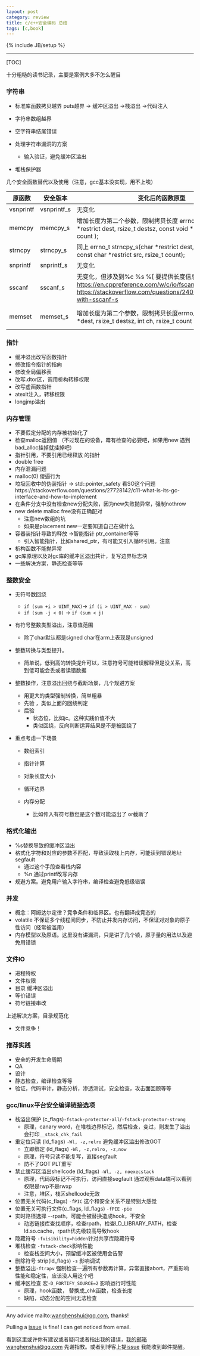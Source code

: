 ```yaml
---
layout: post
category: review
title: c/c++安全编码 总结
tags: [c,book]
---
```


{% include JB/setup %}

---

[TOC]

十分粗糙的读书记录，主要是案例大多不怎么醒目

### 字符串

- 标准库函数拷贝越界 puts越界 -> 缓冲区溢出 ->栈溢出 ->代码注入

- 字符串数组越界

- 空字符串结尾错误

- 处理字符串漏洞的方案

  - 输入验证，避免缓冲区溢出
  
- 堆栈保护器
  
    
  
    
  
    
  
    
  

几个安全函数替代以及使用（注意，gcc基本没实现，用不上唉）

| 原函数    | 安全版本    | 变化后的函数原型                                             | 引入版本                                                   |
| --------- | ----------- | ------------------------------------------------------------ | ---------------------------------------------------------- |
| vsnprintf | vsnprintf_s | 无变化                                                       | C11                                                        |
| memcpy    | memcpy_s    | 增加长度为第二个参数，限制拷贝长度 errno_t memcpy_s( void *restrict dest, rsize_t destsz,                  const void *restrict src, rsize_t count ); | C11<string.h>                                              |
| strncpy   | strncpy_s   | 同上 errno_t strncpy_s(char *restrict dest, rsize_t destsz,                    const char *restrict src, rsize_t count); | C11                                                        |
| snprintf  | snprintf_s  | 无变化                                                       | c11                                                        |
| sscanf    | sscanf_s    | 无变化，但涉及到%c %s %[ 要提供长度信息 https://en.cppreference.com/w/c/io/fscanf https://stackoverflow.com/questions/24078746/confusion-with-sscanf-s | c11                                                        |
| memset    | memset_s    | 增加长度为第二个参数，限制拷贝长度errno_t memset_s( void *dest, rsize_t destsz, int ch, rsize_t count ); | c11 <string.h><br>注意需要定义<br>`__STDC_WANT_LIB_EXT1__` |

  

### 指针

- 缓冲溢出改写函数指针
- 修改指令指针的指向
- 修改全局偏移表
- 改写.dtor区，调用析构转移权限
- 改写虚函数指针
- atexit注入，转移权限
- longjmp溢出



### 内存管理

- 不要假定分配的内存被初始化了
- 检查malloc返回值 （不过现在的设备，霉有检查的必要吧，如果用new 遇到bad_alloc挂掉就挂掉吧）
- 指针引用，不要引用已经释放 的指针
- double free
- 内存泄漏问题
- malloc(0) 傻逼行为
- 垃圾回收中的伪装指针 -> std::pointer_safety 看SO这个问题https://stackoverflow.com/questions/27728142/c11-what-is-its-gc-interface-and-how-to-implement
- 在条件分支中没有检查new分配失败，因为new失败抛异常，强制nothrow
- new delete malloc free没有正确配对
  - 注意new数组的坑
  - 如果是placement new一定要知道自己在做什么
- 容器装指针导致的释放 ->智能指针 ptr_container等等
  - 引入智能指针，比如shared_ptr，有可能又引入循环引用。注意
- 析构函数不能抛异常
- gc库原理以及对gc库的缓冲区溢出共计，复写边界标志块
- 一些解决方案，静态检查等等



### 整数安全

- 无符号数回绕
  - ` if (sum +i > UINT_MAX) `-> `if (i > UINT_MAX - sum)`
  - `if (sum -j < 0)` -> `if (sum < j)`

- 有符号整数类型溢出，注意值范围
  
  - 除了char默认都是signed char在arm上表现是unsigned
- 整数转换与类型提升。
  
  - 简单说，低到高的转换提升可以，注意符号可能错误解释但是没关系，高到低可能会丢或者读错数据
- 整数操作，注意溢出回绕与截断场景，几个规避方案
  - 用更大的类型强制转换，简单粗暴
  - 先验 ，类似上面的回绕判定
  - 后验
    - 状态位，比如jc。这种实践价值不大
    - 类似回绕，反向判断运算结果是不是被回绕了

- 重点考虑一下场景
  - 数组索引

  - 指针计算

  - 对象长度大小

  - 循环边界

  - 内存分配 

    - 比如传入有符号数但是这个数可能溢出了 or截断了

    

### 格式化输出

- %s替换导致的缓冲区溢出
- 格式化字符和对应的参数不匹配，导致读取栈上内存，可能读到错误地址segfault
  - 通过这个手段查看栈内容
  - %n 通过printf改写内存
- 规避方案。避免用户输入字符串，编译检查避免低级错误



### 并发

- 概念：阿姆达尔定律？竞争条件和临界区。也有翻译成竞态的
- volatile 不保证多个线程间同步，不防止并发内存访问，不保证对对象的原子性访问（经常被滥用）
- 内存模型以及原语。这里没有讲漏洞，只是讲了几个锁，原子量的用法以及避免用错锁



### 文件IO

- 进程特权
- 文件权限
- 目录 缓冲区溢出
- 等价错误
- 符号链接串改

 上述解决方案，目录规范化

- 文件竞争！

### 推荐实践

- 安全的开发生命周期
- QA
- 设计
- 静态检查，编译检查等等
- 验证，代码审计，静态分析，渗透测试，安全检查，攻击面回顾等等



### 



### gcc/linux平台安全编译链接选项

- 栈溢出保护 (c_flags)`-fstack-protector-all`/`-fstack-protector-strong `
  - 原理，canary word，在堆栈边界标记，然后检查，变过，则发生了溢出 会打印`__stack_chk_fail`
- 重定位只读 (ld_flags) `-Wl, -z,relro` 避免缓冲区溢出修改GOT
  - 立即绑定 (ld_flags)  `-Wl, -z,relro, -z,now`
  - 原理，符号只读不能复写，直接segfault
  - 防不了GOT PLT重写
- 禁止缓存区溢出shellcode (ld_flags) `-Wl, -z, noexecstack`
  - 原理，代码段标记不可执行，访问直接segfault 通过观察data端可以看到权限是rwp不是rwxp
  - 注意，堆区，栈区shellcode无效
- 位置无关代码(c_flags) `-fPIC` 这个和安全关系不是特别大感觉
- 位置无关可执行文件(c_flags, ld_flags)  `-fPIE` `-pie`
- 实时路径选择 --rpath，可能会被替换造成hook，不安全
  - 动态链接库查找顺序，检查rpath，检查LD_LIBRARY_PATH，检查ld.so.cache，rpath优先级较高导致hook
- 隐藏符号 `-fvisibility=hidden`针对共享库隐藏符号
- 堆栈检查 `-fstack-check`影响性能
  - 检查栈空间大小，预留缓冲区被使用会告警
- 删除符号 strip(ld_flags)  `-s` 影响调试
- 整数溢出`-ftrapv` 强制检查一遍所有参数再计算，异常直接abort，严重影响性能和稳定性，应该没人用这个吧
- 缓冲区检查 宏`-D_FORTIFY_SOURCE=2` 影响运行时性能
  - 原理，hook函数， 替换成_chk函数，检查长度
  - 缺陷，动态分配的空间无法检查

---

Any advice mailto:wanghenshui@qq.com, thanks! 

Pulling a [issue](https://github.com/wanghenshui/wanghenshui.github.io/issues/new) is fine! I can get noticed from email.

看到这里或许你有建议或者疑问或者指出我的错误，我的邮箱wanghenshui@qq.com 先谢指教。或者到博客上提[issue](https://github.com/wanghenshui/wanghenshui.github.io/issues/new) 我能收到邮件提醒。